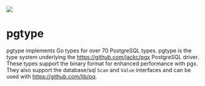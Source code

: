 [![](https://godoc.org/github.com/khaibin/pgtype?status.svg)](https://godoc.org/github.com/khaibin/pgtype)

# pgtype

pgtype implements Go types for over 70 PostgreSQL types. pgtype is the type system underlying the
https://github.com/jackc/pgx PostgreSQL driver. These types support the binary format for enhanced performance with pgx.
They also support the database/sql `Scan` and `Value` interfaces and can be used with https://github.com/lib/pq.
